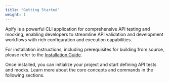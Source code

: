 ```yaml
---
title: "Getting Started"
weight: 1
---
```


Apify is a powerful CLI application for comprehensive API testing and mocking, enabling developers to streamline API validation and development workflows with rich configuration and execution capabilities.

For installation instructions, including prerequisites for building from source, please refer to the [Installation Guide](installation.md).

Once installed, you can initialize your project and start defining API tests and mocks. Learn more about the core concepts and commands in the following sections.